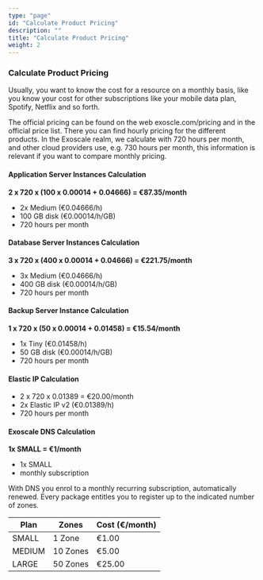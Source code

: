 ```yaml
---
type: "page"
id: "Calculate Product Pricing"
description: ""
title: "Calculate Product Pricing"
weight: 2
---
```



### Calculate Product Pricing

Usually, you want to know the cost for a resource on a monthly basis, like you know your cost for other subscriptions like your mobile data plan, Spotify, Netflix and so forth.

The official pricing can be found on the web exoscle.com/pricing and in the official price list. There you can find hourly pricing for the different products. In the Exoscale realm, we calculate with 720 hours per month, and other cloud providers use, e.g. 730 hours per month, this information is relevant if you want to compare monthly pricing.


#### Application Server Instances Calculation
**2 x 720 x (100 x 0.00014 + 0.04666) = €87.35/month**
- 2x Medium (€0.04666/h)
- 100 GB disk (€0.00014/h/GB)
- 720 hours per month
#### Database Server Instances Calculation
**3 x 720 x (400 x 0.00014 + 0.04666) = €221.75/month**
- 3x Medium (€0.04666/h)
- 400 GB disk (€0.00014/h/GB)
- 720 hours per month
#### Backup Server Instance Calculation
**1 x 720 x (50 x 0.00014 + 0.01458) = €15.54/month**
- 1x Tiny (€0.01458/h)
- 50 GB disk (€0.00014/h/GB)
- 720 hours per month
#### Elastic IP Calculation
- 2 x 720 x 0.01389 = €20.00/month
- 2x Elastic IP v2 (€0.01389/h)
- 720 hours per month
#### Exoscale DNS Calculation
**1x SMALL = €1/month**
- 1x SMALL
- monthly subscription

With DNS you enrol to a monthly recurring subscription, automatically renewed. Every package entitles you to register up to the indicated number of zones.

| Plan   | Zones     | Cost (€/month) |
|--------|-----------|----------------|
| SMALL  | 1 Zone    | €1.00          |
| MEDIUM | 10 Zones  | €5.00          |
| LARGE  | 50 Zones  | €25.00         |
